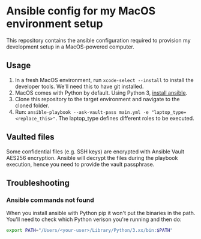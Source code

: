 # Ansible config for my MacOS environment setup

This repository contains the ansible configuration required to provision my development setup in a MacOS-powered computer.

## Usage

1. In a fresh MacOS environment, run `xcode-select --install` to install the developer tools. We'll need this to have git installed.
2. MacOS comes with Python by default. Using Python 3, [install ansible](https://docs.ansible.com/ansible/latest/installation_guide/intro_installation.html#pipx-install).
3. Clone this repository to the target environment and navigate to the cloned folder.
4. Run: `ansible-playbook --ask-vault-pass main.yml -e "laptop_type=<replace_this>"`. The laptop_type defines different roles to be executed.

## Vaulted files
Some confidential files (e.g. SSH keys) are encrypted with Ansible Vault AES256 encryption. Ansible will decrypt the files during the playbook execution, hence you need to provide the vault passphrase.

## Troubleshooting

### Ansible commands not found

When you install ansible with Python pip it won't put the binaries in the path. You'll need to check which Python verison you're running and then do:
```bash
export PATH="/Users/<your-user>/Library/Python/3.xx/bin:$PATH"
```


